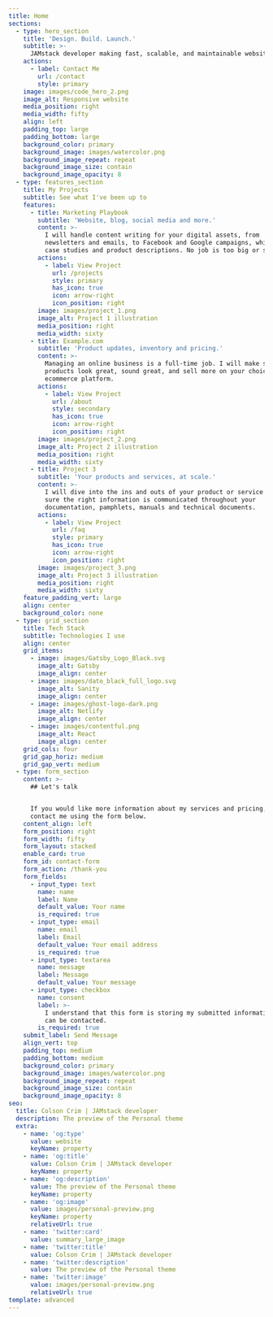 ```yaml
---
title: Home
sections:
  - type: hero_section
    title: 'Design. Build. Launch.'
    subtitle: >-
      JAMstack developer making fast, scalable, and maintainable websites. I'm an experienced developer, leveraging modern technologies to create products that users love.
    actions:
      - label: Contact Me
        url: /contact
        style: primary
    image: images/code_hero_2.png
    image_alt: Responsive website
    media_position: right
    media_width: fifty
    align: left
    padding_top: large
    padding_bottom: large
    background_color: primary
    background_image: images/watercolor.png
    background_image_repeat: repeat
    background_image_size: contain
    background_image_opacity: 8
  - type: features_section
    title: My Projects
    subtitle: See what I've been up to
    features:
      - title: Marketing Playbook
        subtitle: 'Website, blog, social media and more.'
        content: >-
          I will handle content writing for your digital assets, from
          newsletters and emails, to Facebook and Google campaigns, whitepapers,
          case studies and product descriptions. No job is too big or small!
        actions:
          - label: View Project
            url: /projects
            style: primary
            has_icon: true
            icon: arrow-right
            icon_position: right
        image: images/project_1.png
        image_alt: Project 1 illustration
        media_position: right
        media_width: sixty
      - title: Example.com
        subtitle: 'Product updates, inventory and pricing.'
        content: >-
          Managing an online business is a full-time job. I will make sure your
          products look great, sound great, and sell more on your choice of
          ecommerce platform.
        actions:
          - label: View Project
            url: /about
            style: secondary
            has_icon: true
            icon: arrow-right
            icon_position: right
        image: images/project_2.png
        image_alt: Project 2 illustration
        media_position: right
        media_width: sixty
      - title: Project 3
        subtitle: 'Your products and services, at scale.'
        content: >-
          I will dive into the ins and outs of your product or service and make
          sure the right information is communicated throughout your
          documentation, pamphlets, manuals and technical documents.
        actions:
          - label: View Project
            url: /faq
            style: primary
            has_icon: true
            icon: arrow-right
            icon_position: right
        image: images/project_3.png
        image_alt: Project 3 illustration
        media_position: right
        media_width: sixty
    feature_padding_vert: large
    align: center
    background_color: none
  - type: grid_section
    title: Tech Stack
    subtitle: Technologies I use
    align: center
    grid_items:
      - image: images/Gatsby_Logo_Black.svg
        image_alt: Gatsby
        image_align: center
      - image: images/dato_black_full_logo.svg
        image_alt: Sanity
        image_align: center
      - image: images/ghost-logo-dark.png
        image_alt: Netlify
        image_align: center
      - image: images/contentful.png
        image_alt: React
        image_align: center
    grid_cols: four
    grid_gap_horiz: medium
    grid_gap_vert: medium
  - type: form_section
    content: >-
      ## Let's talk


      If you would like more information about my services and pricing, please
      contact me using the form below.
    content_align: left
    form_position: right
    form_width: fifty
    form_layout: stacked
    enable_card: true
    form_id: contact-form
    form_action: /thank-you
    form_fields:
      - input_type: text
        name: name
        label: Name
        default_value: Your name
        is_required: true
      - input_type: email
        name: email
        label: Email
        default_value: Your email address
        is_required: true
      - input_type: textarea
        name: message
        label: Message
        default_value: Your message
      - input_type: checkbox
        name: consent
        label: >-
          I understand that this form is storing my submitted information so I
          can be contacted.
        is_required: true
    submit_label: Send Message
    align_vert: top
    padding_top: medium
    padding_bottom: medium
    background_color: primary
    background_image: images/watercolor.png
    background_image_repeat: repeat
    background_image_size: contain
    background_image_opacity: 8
seo:
  title: Colson Crim | JAMstack developer
  description: The preview of the Personal theme
  extra:
    - name: 'og:type'
      value: website
      keyName: property
    - name: 'og:title'
      value: Colson Crim | JAMstack developer
      keyName: property
    - name: 'og:description'
      value: The preview of the Personal theme
      keyName: property
    - name: 'og:image'
      value: images/personal-preview.png
      keyName: property
      relativeUrl: true
    - name: 'twitter:card'
      value: summary_large_image
    - name: 'twitter:title'
      value: Colson Crim | JAMstack developer
    - name: 'twitter:description'
      value: The preview of the Personal theme
    - name: 'twitter:image'
      value: images/personal-preview.png
      relativeUrl: true
template: advanced
---
```

